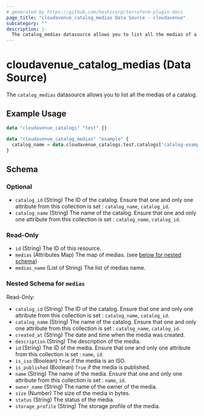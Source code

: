 ```yaml
---
# generated by https://github.com/hashicorp/terraform-plugin-docs
page_title: "cloudavenue_catalog_medias Data Source - cloudavenue"
subcategory: ""
description: |-
  The catalog_medias datasource allows you to list all the medias of a catalog.
---
```


# cloudavenue_catalog_medias (Data Source)

The `catalog_medias` datasource allows you to list all the medias of a catalog.

## Example Usage

```terraform
data "cloudavenue_catalogs" "test" {}

data "cloudavenue_catalog_medias" "example" {
  catalog_name = data.cloudavenue_catalogs.test.catalogs["catalog-example"].name
}
```

<!-- schema generated by tfplugindocs -->
## Schema

### Optional

- `catalog_id` (String) The ID of the catalog. Ensure that one and only one attribute from this collection is set : `catalog_name`, `catalog_id`.
- `catalog_name` (String) The name of the catalog. Ensure that one and only one attribute from this collection is set : `catalog_name`, `catalog_id`.

### Read-Only

- `id` (String) The ID of this resource.
- `medias` (Attributes Map) The map of medias. (see [below for nested schema](#nestedatt--medias))
- `medias_name` (List of String) The list of medias name.

<a id="nestedatt--medias"></a>
### Nested Schema for `medias`

Read-Only:

- `catalog_id` (String) The ID of the catalog. Ensure that one and only one attribute from this collection is set : `catalog_name`, `catalog_id`.
- `catalog_name` (String) The name of the catalog. Ensure that one and only one attribute from this collection is set : `catalog_name`, `catalog_id`.
- `created_at` (String) The date and time when the media was created.
- `description` (String) The description of the media.
- `id` (String) The ID of the media. Ensure that one and only one attribute from this collection is set : `name`, `id`.
- `is_iso` (Boolean) `True` if the media is an ISO.
- `is_published` (Boolean) `True` if the media is published.
- `name` (String) The name of the media. Ensure that one and only one attribute from this collection is set : `name`, `id`.
- `owner_name` (String) The name of the owner of the media.
- `size` (Number) The size of the media in bytes.
- `status` (String) The status of the media.
- `storage_profile` (String) The storage profile of the media.


